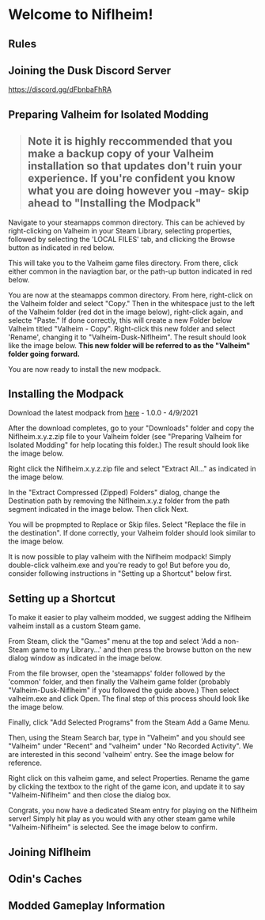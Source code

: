 # Welcome to Niflheim!

## Rules

## Joining the Dusk Discord Server
https://discord.gg/dFbnbaFhRA

## Preparing Valheim for Isolated Modding
> Note it is highly reccommended that you make a backup copy of your Valheim installation so that updates don't ruin your experience.  If you're confident you know what you are doing however you -may- skip ahead to "Installing the Modpack"
> ----------------------------------------------------------------------------------------------------------------------------------------

Navigate to your steamapps common directory.  This can be achieved by right-clicking on Valheim in your Steam Library, selecting properties, followed
by selecting the 'LOCAL FILES' tab, and cllicking the Browse button as indicated in red below.

This will take you to the Valheim game files directory.  From there, click either common in the naviagtion bar, or the path-up button indicated in red below.

You are now at the steamapps common directory.  From here, right-click on the Valheim folder and select "Copy."  Then in the whitespace just to the left of the Valheim folder (red dot in the image below), right-click again, and selecte "Paste."  If done correctly, this will create a new Folder below Valheim titled "Valheim - Copy".  Right-click this new folder and select 'Rename', changing it to "Valheim-Dusk-Niflheim".  The result should look like the image below.  **This new folder will be referred to as the "Valheim" folder going forward.**

You are now ready to install the new modpack.

## Installing the Modpack
Download the latest modpack from [here](https://niflheim.blob.core.windows.net/modpacks/Niflheim.1.0.0.zip) - 1.0.0 - 4/9/2021

After the download completes, go to your "Downloads" folder and copy the Niflheim.x.y.z.zip file to your Valheim folder (see "Preparing Valheim for Isolated Modding" for help locating this folder.)  The result should look like the image below.

Right click the Niflheim.x.y.z.zip file and select "Extract All..." as indicated in the image below.

In the "Extract Compressed (Zipped) Folders" dialog, change the Destination path by removing the Niflheim.x.y.z folder from the path segment indicated in the image below. Then click Next.  

You will be propmpted to Replace or Skip files.  Select "Replace the file in the destination". If done correctly, your Valheim folder should look similar to the image below.  

It is now possible to play valheim with the Niflheim modpack!  Simply double-click valheim.exe and you're ready to go!  But before you do, consider following instructions in "Setting up a Shortcut" below first.

## Setting up a Shortcut
To make it easier to play valheim modded, we suggest adding the Niflheim valheim install as a custom Steam game.

From Steam, click the "Games" menu at the top and select 'Add a non-Steam game to my Library...' and then press the browse button on the new dialog window as indicated in the image below.

From the file browser, open the 'steamapps' folder followed by the 'common' folder, and then finally the Valheim game folder (probably "Valheim-Dusk-Niflheim" if you followed the guide above.) Then select valheim.exe and click Open.  The final step of this process should look like the image below.

Finally, click "Add Selected Programs" from the Steam Add a Game Menu.

Then, using the Steam Search bar, type in "Valheim" and you should see "Valheim" under "Recent" and "valheim" under "No Recorded Activity".  We are interested in this second 'valheim' entry. See the image below for reference.

Right click on this valheim game, and select Properties.  Rename the game by clicking the textbox to the right of the game icon, and update it to say "Valheim-Niflheim" and then close the dialog box.

Congrats, you now have a dedicated Steam entry for playing on the Niflheim server! Simply hit play as you would with any other steam game  while "Valheim-Niflheim" is selected.  See the image below to confirm.





## Joining Niflheim

## Odin's Caches

## Modded Gameplay Information